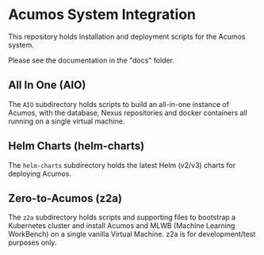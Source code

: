 <!---
.. ===============LICENSE_START=======================================================
.. Acumos CC-BY-4.0
.. ===================================================================================
.. Copyright (C) 2018 AT&T Intellectual Property & Tech Mahindra. All rights reserved.
.. ===================================================================================
.. This Acumos documentation file is distributed by AT&T and Tech Mahindra
.. under the Creative Commons Attribution 4.0 International License (the "License");
.. you may not use this file except in compliance with the License.
.. You may obtain a copy of the License at
..
..      http://creativecommons.org/licenses/by/4.0
..
.. This file is distributed on an "AS IS" BASIS,
.. WITHOUT WARRANTIES OR CONDITIONS OF ANY KIND, either express or implied.
.. See the License for the specific language governing permissions and
.. limitations under the License.
.. ===============LICENSE_END=========================================================
-->

# Acumos System Integration

This repository holds installation and deployment scripts for the Acumos system.

Please see the documentation in the "docs" folder.

## All In One (AIO)

The `AIO` subdirectory holds scripts to build an all-in-one instance of Acumos,
with the database, Nexus repositories and docker containers all running on a
single virtual machine.

## Helm Charts (helm-charts)

The `helm-charts` subdirectory holds the latest Helm (v2/v3) charts for
deploying Acumos.

## Zero-to-Acumos (z2a)

The `z2a` subdirectory holds scripts and supporting files to bootstrap a
Kubernetes cluster and install Acumos and MLWB (Machine Learning WorkBench)
on a single vanilla Virtual Machine.  z2a is for development/test purposes
only.

